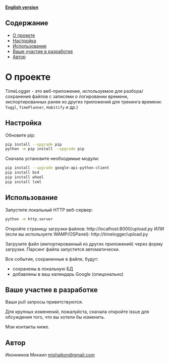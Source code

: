 **[English version](./README.ENG.MD)**

## Содержание
- [О проекте](#о-проекте)
- [Настройка](#настройка)
- [Использование](#использование)
- [Ваше участие в разработке](#ваше-участие-в-разработке)
- [Автор](#автор)

# О проекте

TimeLogger - это веб-приложение, 
используемое для разбора/сохранения файлов с записями о
логировании времени, экспортированных ранее из других приложений для трекинга 
времени: ``Toggl``, ``TimePlanner``, ``Habitify`` и др.)

## Настройка

Обновите pip:
```bash
pip install --upgrade pip
python -m pip install --upgrade pip
```

Сначала установите необходимые модули:
```bash
pip install --upgrade google-api-python-client
pip install bs4
pip install wheel
pip install lxml
```

## Использование

Запустите локальный HTTP веб-сервер:
```bash
python -m http.server
```

Откройте страницу загрузки файлов: http://localhost:8000/upload.py
ИЛИ (если вы используете WAMP/OSPanel): http://timelogger/upload.py

Загрузите файл (импортированный из других приложений) через форму загрузки. 
Парсинг файла запустится автоматически. 

Все события, сохраненные в файле, будут:
- сохранены в локальную БД
- добавлены в ваш календарь Google (опицонально)

## Ваше участие в разработке

Ваши pull запросы приветствуются.

Для крупных изменений, пожалуйста, сначала откройте issue для обсуждения того, 
что вы хотели бы изменить. 

Мои контакты ниже.

## Автор
Иконников Михаил
[mishaikon@gmail.com](mailto:mishaikon@gmail.com)